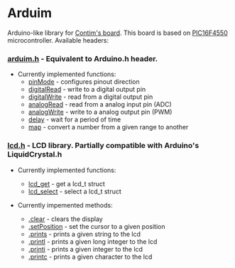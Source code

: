 # Arduim
Arduino-like library for [Contim's board](https://sites.google.com/a/contim.eng.br/sccs2012/material-pic/Manual%20KIT%20PIC18F4550.pdf?attredirects=0 "Manual.pdf"). This board is based on [PIC16F4550](https://ww1.microchip.com/downloads/en/devicedoc/39632e.pdf "Datasheet") microcontroller. Available headers:
### [arduim.h](include/arduim.h#L1 "header file") - Equivalent to Arduino.h header.
- Currently implemented functions:
  - [pinMode](https://github.com/rafaeltmbr/Arduim/blob/442623a7e0893f3a1807250b0f704c4fda4b9c6c/src/arduim.c#L35 "source file") - configures pinout direction
  - [digitalRead](https://github.com/rafaeltmbr/Arduim/blob/442623a7e0893f3a1807250b0f704c4fda4b9c6c/src/arduim.c#L87 "source file") - write to a digital output pin
  - [digitalWrite](https://github.com/rafaeltmbr/Arduim/blob/442623a7e0893f3a1807250b0f704c4fda4b9c6c/src/arduim.c#L135 "source file") - read from a digital output pin
  - [analogRead](https://github.com/rafaeltmbr/Arduim/blob/442623a7e0893f3a1807250b0f704c4fda4b9c6c/src/arduim.c#L189 "source file") - read from a analog input pin (ADC)
  - [analogWrite](https://github.com/rafaeltmbr/Arduim/blob/442623a7e0893f3a1807250b0f704c4fda4b9c6c/src/arduim.c#L228 "source file") - write to a analog output pin (PWM)
  - [delay](https://github.com/rafaeltmbr/Arduim/blob/442623a7e0893f3a1807250b0f704c4fda4b9c6c/src/arduim.c#L260 "source file") - wait for a period of time
  - [map](https://github.com/rafaeltmbr/Arduim/blob/442623a7e0893f3a1807250b0f704c4fda4b9c6c/src/arduim.c#L254 "source file") - convert a number from a given range to another
  
### [lcd.h](include/lcd.h "header file") - LCD library. Partially compatible with Arduino's LiquidCrystal.h
- Currently implemented functions:
  - [lcd_get](src/lcd.c "source file") - get a lcd_t struct
  - [lcd_select](src/lcd.c "source file") - select a lcd_t struct
  
- Currently impemented methods:
  - [.clear](src/lcd.c "source file") - clears the display
  - [.setPosition](src/lcd.c "source file") - set the cursor to a given position
  - [.prints](src/lcd.c "source file") - prints a given string to the lcd
  - [.printl](src/lcd.c "source file") - prints a given long integer to the lcd
  - [.printi](src/lcd.c "source file") - prints a given integer to the lcd
  - [.printc](src/lcd.c "source file") - prints a given character to the lcd
